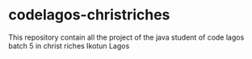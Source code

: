 # codelagos-christriches
This repository contain all the project of the java student of code lagos batch 5 in christ riches Ikotun Lagos
